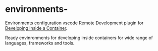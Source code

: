 # environments-
Environments configuration vscode Remote Development plugin for [Developing inside a Container](https://code.visualstudio.com/docs/remote/containers).

Ready envinronments for developing inside containers for wide range of languages, frameworks and tools.

